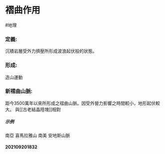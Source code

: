 # 褶曲作用
#地理 
### 定義:
沉積岩層受外力擠壓所形成波浪起伏般的狀態。
### 形成:
造山運動
### 新褶曲山脈:
距今3500萬年以來所形成之褶曲山脈。因受外營力影響之時間較小，地形起伏較大。
與[[古老結晶陸塊]]相對
##### 示例
南亞 喜馬拉雅山
南美 安地斯山脈

#### 202109201832